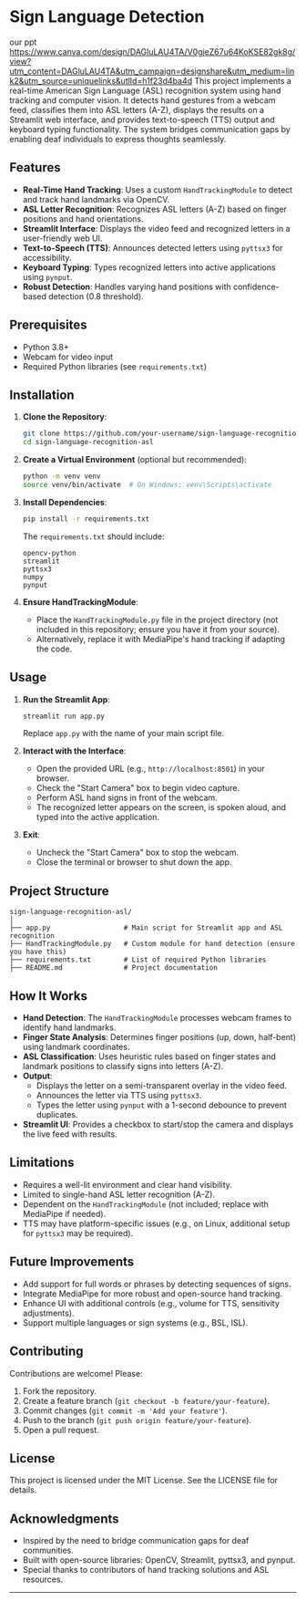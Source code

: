 # Sign Language Detection
our ppt 
https://www.canva.com/design/DAGluLAU4TA/V0gjeZ67u64KoKSE82gk8g/view?utm_content=DAGluLAU4TA&utm_campaign=designshare&utm_medium=link2&utm_source=uniquelinks&utlId=h1f23d4ba4d
This project implements a real-time American Sign Language (ASL) recognition system using hand tracking and computer vision. It detects hand gestures from a webcam feed, classifies them into ASL letters (A-Z), displays the results on a Streamlit web interface, and provides text-to-speech (TTS) output and keyboard typing functionality. The system bridges communication gaps by enabling deaf individuals to express thoughts seamlessly.

## Features

- **Real-Time Hand Tracking**: Uses a custom `HandTrackingModule` to detect and track hand landmarks via OpenCV.
- **ASL Letter Recognition**: Recognizes ASL letters (A-Z) based on finger positions and hand orientations.
- **Streamlit Interface**: Displays the video feed and recognized letters in a user-friendly web UI.
- **Text-to-Speech (TTS)**: Announces detected letters using `pyttsx3` for accessibility.
- **Keyboard Typing**: Types recognized letters into active applications using `pynput`.
- **Robust Detection**: Handles varying hand positions with confidence-based detection (0.8 threshold).

## Prerequisites

- Python 3.8+
- Webcam for video input
- Required Python libraries (see `requirements.txt`)

## Installation

1. **Clone the Repository**:

   ```bash
   git clone https://github.com/your-username/sign-language-recognition-asl.git
   cd sign-language-recognition-asl
   ```

2. **Create a Virtual Environment** (optional but recommended):

   ```bash
   python -m venv venv
   source venv/bin/activate  # On Windows: venv\Scripts\activate
   ```

3. **Install Dependencies**:

   ```bash
   pip install -r requirements.txt
   ```

   The `requirements.txt` should include:

   ```
   opencv-python
   streamlit
   pyttsx3
   numpy
   pynput
   ```

4. **Ensure HandTrackingModule**:

   - Place the `HandTrackingModule.py` file in the project directory (not included in this repository; ensure you have it from your source).
   - Alternatively, replace it with MediaPipe's hand tracking if adapting the code.

## Usage

1. **Run the Streamlit App**:

   ```bash
   streamlit run app.py
   ```

   Replace `app.py` with the name of your main script file.

2. **Interact with the Interface**:

   - Open the provided URL (e.g., `http://localhost:8501`) in your browser.
   - Check the "Start Camera" box to begin video capture.
   - Perform ASL hand signs in front of the webcam.
   - The recognized letter appears on the screen, is spoken aloud, and typed into the active application.

3. **Exit**:

   - Uncheck the "Start Camera" box to stop the webcam.
   - Close the terminal or browser to shut down the app.

## Project Structure

```
sign-language-recognition-asl/
│
├── app.py                  # Main script for Streamlit app and ASL recognition
├── HandTrackingModule.py   # Custom module for hand detection (ensure you have this)
├── requirements.txt        # List of required Python libraries
├── README.md               # Project documentation
```

## How It Works

- **Hand Detection**: The `HandTrackingModule` processes webcam frames to identify hand landmarks.
- **Finger State Analysis**: Determines finger positions (up, down, half-bent) using landmark coordinates.
- **ASL Classification**: Uses heuristic rules based on finger states and landmark positions to classify signs into letters (A-Z).
- **Output**:
  - Displays the letter on a semi-transparent overlay in the video feed.
  - Announces the letter via TTS using `pyttsx3`.
  - Types the letter using `pynput` with a 1-second debounce to prevent duplicates.
- **Streamlit UI**: Provides a checkbox to start/stop the camera and displays the live feed with results.

## Limitations

- Requires a well-lit environment and clear hand visibility.
- Limited to single-hand ASL letter recognition (A-Z).
- Dependent on the `HandTrackingModule` (not included; replace with MediaPipe if needed).
- TTS may have platform-specific issues (e.g., on Linux, additional setup for `pyttsx3` may be required).

## Future Improvements

- Add support for full words or phrases by detecting sequences of signs.
- Integrate MediaPipe for more robust and open-source hand tracking.
- Enhance UI with additional controls (e.g., volume for TTS, sensitivity adjustments).
- Support multiple languages or sign systems (e.g., BSL, ISL).

## Contributing

Contributions are welcome! Please:

1. Fork the repository.
2. Create a feature branch (`git checkout -b feature/your-feature`).
3. Commit changes (`git commit -m 'Add your feature'`).
4. Push to the branch (`git push origin feature/your-feature`).
5. Open a pull request.

## License

This project is licensed under the MIT License. See the LICENSE file for details.

## Acknowledgments

- Inspired by the need to bridge communication gaps for deaf communities.
- Built with open-source libraries: OpenCV, Streamlit, pyttsx3, and pynput.
- Special thanks to contributors of hand tracking solutions and ASL resources.

---


